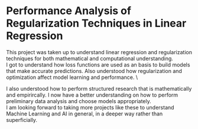 # Performance Analysis of Regularization Techniques in Linear Regression

This project was taken up to understand linear regression and regularization techniques for both mathematical and computational understanding. \
I got to understand how loss functions are used as an basis to build models that make accurate predictions. Also understood how regularization and optimization affect model learning and performance. \

I also understood how to perform structured research that is mathematically and empirircally. I now have a better understanding on how to perform preliminary data analysis and choose models appropriately. \
I am looking forward to taking more projects like these to understand Machine Learning and AI in general, in a deeper way rather than superficially.

